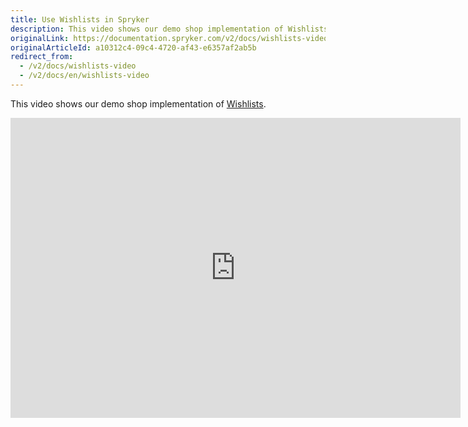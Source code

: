 ```yaml
---
title: Use Wishlists in Spryker
description: This video shows our demo shop implementation of Wishlists.
originalLink: https://documentation.spryker.com/v2/docs/wishlists-video
originalArticleId: a10312c4-09c4-4720-af43-e6357af2ab5b
redirect_from:
  - /v2/docs/wishlists-video
  - /v2/docs/en/wishlists-video
---
```


This video shows our demo shop implementation of [Wishlists](/docs/scos/dev/features/201903.0/wishlist/wishlist.html).

<iframe src="https://fast.wistia.net/embed/iframe/g7hzsa9xw7" title="Wihlists" allowtransparency="true" frameborder="0" scrolling="no" class="wistia_embed" name="wistia_embed" allowfullscreen="0" mozallowfullscreen="0" webkitallowfullscreen="0" oallowfullscreen="0" msallowfullscreen="0" width="720" height="480"></iframe>
